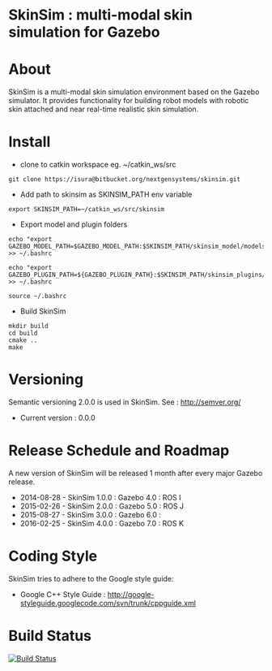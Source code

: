 # SkinSim : multi-modal skin simulation for Gazebo

# About
SkinSim is a multi-modal skin simulation environment based on the Gazebo simulator. It provides functionality for building robot models with robotic skin attached and near real-time realistic skin simulation.

# Install
- clone to catkin workspace eg. ~/catkin_ws/src
```
git clone https://isura@bitbucket.org/nextgensystems/skinsim.git
```
- Add path to skinsim as SKINSIM_PATH env variable
```
export SKINSIM_PATH=~/catkin_ws/src/skinsim
```
- Export model and plugin folders
```
echo "export GAZEBO_MODEL_PATH=$GAZEBO_MODEL_PATH:$SKINSIM_PATH/skinsim_model/models" >> ~/.bashrc
```
```
echo "export GAZEBO_PLUGIN_PATH=${GAZEBO_PLUGIN_PATH}:$SKINSIM_PATH/skinsim_plugins/build" >> ~/.bashrc
```
```
source ~/.bashrc
```
- Build SkinSim
```
mkdir build
cd build
cmake ..
make
```

# Versioning
Semantic versioning 2.0.0 is used in SkinSim. See : http://semver.org/
- Current version : 0.0.0

# Release Schedule and Roadmap
A new version of SkinSim will be released 1 month after every major Gazebo release.

- 2014-08-28 - SkinSim 1.0.0 : Gazebo 4.0 : ROS I
- 2015-02-26 - SkinSim 2.0.0 : Gazebo 5.0 : ROS J
- 2015-08-27 - SkinSim 3.0.0 : Gazebo 6.0 : 
- 2016-02-25 - SkinSim 4.0.0 : Gazebo 7.0 : ROS K

# Coding Style

SkinSim tries to adhere to the Google style guide:
- Google C++ Style Guide : http://google-styleguide.googlecode.com/svn/trunk/cppguide.xml

# Build Status

[![Build Status](https://drone.io/bitbucket.org/isura/skinsimdev/status.png)](https://drone.io/bitbucket.org/isura/skinsimdev/latest)